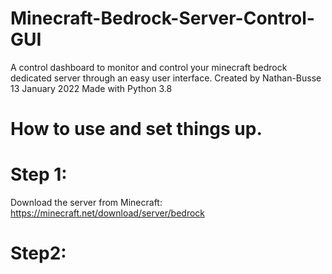 # Minecraft-Bedrock-Server-Control-GUI
A control dashboard to monitor and control your minecraft bedrock dedicated server through an easy user interface.  Created by Nathan-Busse  13 January 2022  Made with Python 3.8

# How to use and set things up.

# Step 1:

Download the server from Minecraft: https://minecraft.net/download/server/bedrock

# Step2:

